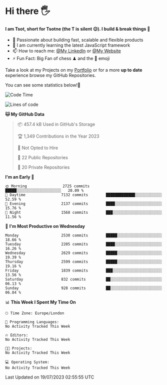 # Hi there :raised_hand_with_fingers_splayed:
#### I am Tsot, short for Tsotne (the T is silent :wink:). I build & break things :space_invader:
- :telescope: Passionate about building fast, scalable and flexible products
- :seedling: I am currently learning the latest JavaScript framework 
- :mailbox: How to reach me: [@My LinkedIn](https://www.linkedin.com/in/tsotne-gvadzabia/) or [@My Website](https://tsotne.co.uk/contact)
- :zap: Fun Fact: Big Fan of chess ♟ and the 👾 emoji

Take a look at my Projects on my [Portfolio](https://tsotne.co.uk/) or for a more **up to date** experience browse my GitHub Repositories.

You can see some statistics below!:space_invader:
<!--START_SECTION:waka-->
![Code Time](http://img.shields.io/badge/Code%20Time-761%20hrs%202%20mins-blue)

![Lines of code](https://img.shields.io/badge/From%20Hello%20World%20I%27ve%20Written-6.7%20million%20lines%20of%20code-blue)

**🐱 My GitHub Data** 

> 📦 457.4 kB Used in GitHub's Storage 
 > 
> 🏆 1,349 Contributions in the Year 2023
 > 
> 🚫 Not Opted to Hire
 > 
> 📜 22 Public Repositories 
 > 
> 🔑 20 Private Repositories 
 > 
**I'm an Early 🐤** 

```text
🌞 Morning                2725 commits        █████░░░░░░░░░░░░░░░░░░░░   20.09 % 
🌆 Daytime                7132 commits        █████████████░░░░░░░░░░░░   52.59 % 
🌃 Evening                2137 commits        ████░░░░░░░░░░░░░░░░░░░░░   15.76 % 
🌙 Night                  1568 commits        ███░░░░░░░░░░░░░░░░░░░░░░   11.56 % 
```
📅 **I'm Most Productive on Wednesday** 

```text
Monday                   2530 commits        █████░░░░░░░░░░░░░░░░░░░░   18.66 % 
Tuesday                  2205 commits        ████░░░░░░░░░░░░░░░░░░░░░   16.26 % 
Wednesday                2629 commits        █████░░░░░░░░░░░░░░░░░░░░   19.39 % 
Thursday                 2599 commits        █████░░░░░░░░░░░░░░░░░░░░   19.16 % 
Friday                   1839 commits        ███░░░░░░░░░░░░░░░░░░░░░░   13.56 % 
Saturday                 832 commits         ██░░░░░░░░░░░░░░░░░░░░░░░   06.13 % 
Sunday                   928 commits         ██░░░░░░░░░░░░░░░░░░░░░░░   06.84 % 
```


📊 **This Week I Spent My Time On** 

```text
🕑︎ Time Zone: Europe/London

💬 Programming Languages: 
No Activity Tracked This Week

🔥 Editors: 
No Activity Tracked This Week

🐱‍💻 Projects: 
No Activity Tracked This Week

💻 Operating System: 
No Activity Tracked This Week
```


 Last Updated on 19/07/2023 02:55:55 UTC
<!--END_SECTION:waka-->
